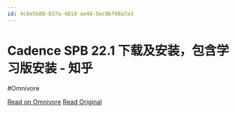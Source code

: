 ```yaml
---
id: 4c6e5b80-037a-481d-ae48-5ec9bf08a7a3
---
```


# Cadence SPB 22.1 下载及安装，包含学习版安装 - 知乎
#Omnivore

[Read on Omnivore](https://omnivore.app/me/cadence-spb-22-1-18f6289ddf4)
[Read Original](https://zhuanlan.zhihu.com/p/660590490)

